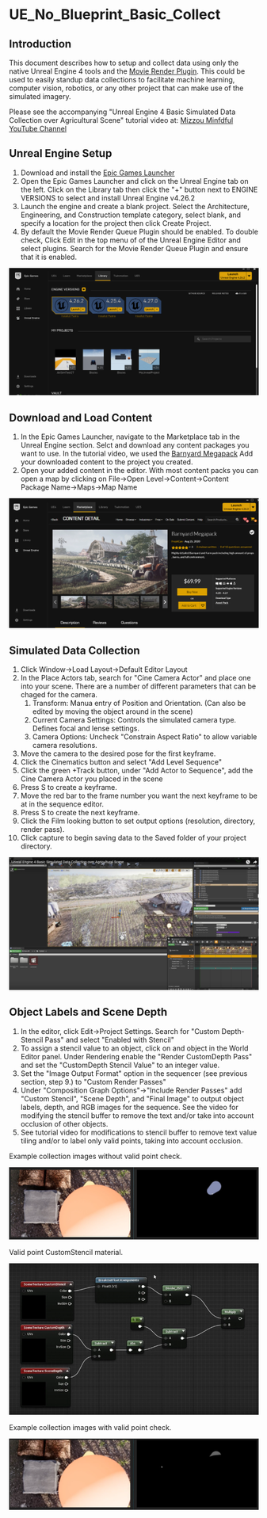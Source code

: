 # UE_No_Blueprint_Basic_Collect

## Introduction

This document describes how to setup and collect data using only the native Unreal Engine 4 tools and the [Movie Render Plugin](https://docs.unrealengine.com/4.26/en-US/AnimatingObjects/Sequencer/Workflow/RenderAndExport/HighQualityMediaExport/). This could be used to easily standup data collections to facilitate machine learning, computer vision, robotics, or any other project that can make use of the simulated imagery. 

Please see the accompanying "Unreal Engine 4 Basic Simulated Data Collection over Agricultural Scene" tutorial video at: [Mizzou Minfdful YouTube Channel](https://bit.ly/MizzouINDFUL)

## Unreal Engine Setup

1. Download and install the [Epic Games Launcher](https://www.epicgames.com/store/en-US/download)
2. Open the Epic Games Launcher and click on the Unreal Engine tab on the left. Click on the Library tab then click the "+" button next to ENGINE VERSIONS to select and install Unreal Engine v4.26.2
3. Launch the engine and create a blank project. Select the Architecture, Engineering, and Construction template category, select blank, and specify a location for the project then click Create Project. 
4. By default the Movie Render Queue Plugin should be enabled. To double check, Click Edit in the top menu of of the Unreal Engine Editor and select plugins. Search for the Movie Render Queue Plugin and ensure that it is enabled. 

![Epic Games Launcher](images/epic_launcher.PNG)

## Download and Load Content

1. In the Epic Games Launcher, navigate to the Marketplace tab in the Unreal Engine section. Selct and download any content packages you want to use. In the tutorial video, we used the [Barnyard Megapack](https://www.unrealengine.com/marketplace/en-US/product/barnyard-mega-pack) Add your downloaded content to the project you created.
2. Open your added content in the editor. With most content packs you can open a map by clicking on File->Open Level->Content->Content Package Name->Maps->Map Name

![Epic Games Marketplace - Barnyard Megascan Pack](images/marketplace_ss.PNG)

## Simulated Data Collection

1. Click Window->Load Layout->Default Editor Layout 
2. In the Place Actors tab, search for "Cine Camera Actor" and place one into your scene. There are a number of different parameters that can be chaged for the camera. 
    1. Transform:  Manua entry of Position and Orientation. (Can also be edited by moving the object around in the scene)
    2. Current Camera Settings: Controls the simulated camera type. Defines focal and lense settings. 
    3. Camera Options: Uncheck "Constrain Aspect Ratio" to allow variable camera resolutions. 
3. Move the camera to the desired pose for the first keyframe. 
4. Click the Cinematics button and select "Add Level Sequence"
5. Click the green +Track button, under "Add Actor to Sequence", add the Cine Camera Actor you placed in the scene
6. Press S to create a keyframe.
7. Move the red bar to the frame number you want the next keyframe to be at in the sequence editor.
8. Press S to create the next keyframe. 
9. Click the Film looking button to set output options (resolution, directory, render pass).
10. Click capture to begin saving data to the Saved folder of your project directory. 

![Screenshot from tutorial video of simulated data collection](images/barnyard_ss.PNG)

## Object Labels and Scene Depth 

1. In the editor, click Edit->Project Settings. Search for "Custom Depth-Stencil Pass" and select "Enabled with Stencil"
2. To assign a stencil value to an object, click on and object in the World Editor panel. Under Rendering enable the "Render CustomDepth Pass" and set the "CustomDepth Stencil Value" to an integer value. 
3. Set the "Image Output Format" option in the sequencer (see previous section, step 9.) to "Custom Render Passes"
4. Under "Composition Graph Options"->"Include Render Passes" add "Custom Stencil", "Scene Depth", and "Final Image" to output object labels, depth, and RGB images for the sequence. See the video for modifying the stencil buffer to remove the text and/or take into account occlusion of other objects. 
5. See tutorial video for modifications to stencil buffer to remove text value tiling and/or to label only valid points, taking into account occlusion.  

Example collection images without valid point check.

![Example collection images without valid point check.](images/no_occlusion.PNG)

Valid point CustomStencil material.

![Valid point CustomStencil material.](images/valid_point_shader.PNG)

Example collection images with valid point check.

![Example collection images with valid point check.](images/occlusion.PNG)
